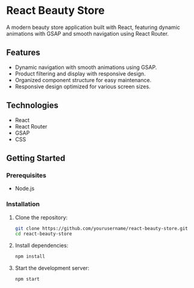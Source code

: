 # React Beauty Store

A modern beauty store application built with React, featuring dynamic animations with GSAP and smooth navigation using React Router.

## Features

- Dynamic navigation with smooth animations using GSAP.
- Product filtering and display with responsive design.
- Organized component structure for easy maintenance.
- Responsive design optimized for various screen sizes.

## Technologies

- React
- React Router
- GSAP
- CSS

## Getting Started

### Prerequisites

- Node.js

### Installation

1. Clone the repository:
    ```bash
    git clone https://github.com/yourusername/react-beauty-store.git
    cd react-beauty-store
    ```

2. Install dependencies:
    ```bash
    npm install
    ```

3. Start the development server:
    ```bash
    npm start
    ```


